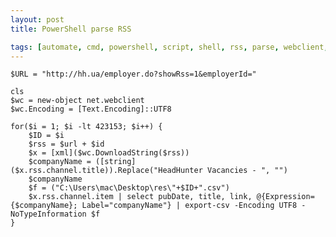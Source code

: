 ```yaml
---
layout: post
title: PowerShell parse RSS

tags: [automate, cmd, powershell, script, shell, rss, parse, webclient, net, encoding, utf8, downloadstring, export-csv]
---
```


    $URL = "http://hh.ua/employer.do?showRss=1&employerId="

    cls
    $wc = new-object net.webclient
    $wc.Encoding = [Text.Encoding]::UTF8

    for($i = 1; $i -lt 423153; $i++) {
        $ID = $i
        $rss = $url + $id
        $x = [xml]($wc.DownloadString($rss))
        $companyName = ([string]($x.rss.channel.title)).Replace("HeadHunter Vacancies - ", "")
        $companyName
        $f = ("C:\Users\mac\Desktop\res\"+$ID+".csv")
        $x.rss.channel.item | select pubDate, title, link, @{Expression={$companyName}; Label="companyName"} | export-csv -Encoding UTF8 -NoTypeInformation $f
    }
